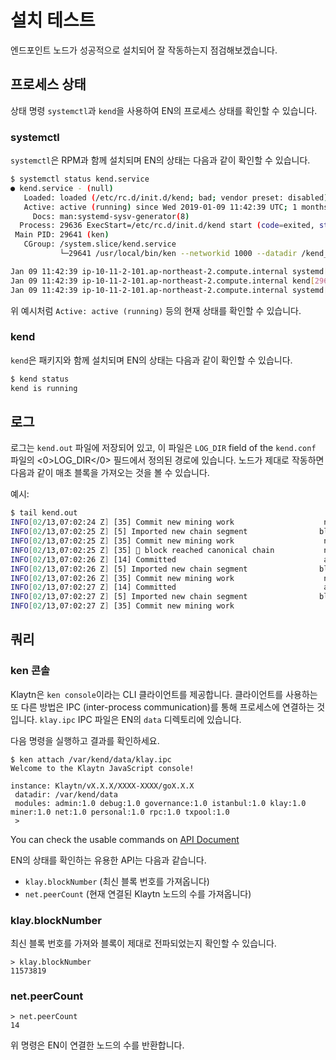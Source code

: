 # 설치 테스트 <a id="testing-the-installation"></a>

엔드포인트 노드가 성공적으로 설치되어 잘 작동하는지 점검해보겠습니다.

## 프로세스 상태 <a id="process-status"></a>

상태 명령 `systemctl`과 `kend`을 사용하여 EN의 프로세스 상태를 확인할 수 있습니다.

### systemctl <a id="systemctl"></a>

`systemctl`은 RPM과 함께 설치되며 EN의 상태는 다음과 같이 확인할 수 있습니다.

```bash
$ systemctl status kend.service
● kend.service - (null)
   Loaded: loaded (/etc/rc.d/init.d/kend; bad; vendor preset: disabled)
   Active: active (running) since Wed 2019-01-09 11:42:39 UTC; 1 months 4 days ago
     Docs: man:systemd-sysv-generator(8)
  Process: 29636 ExecStart=/etc/rc.d/init.d/kend start (code=exited, status=0/SUCCESS)
 Main PID: 29641 (ken)
   CGroup: /system.slice/kend.service
           └─29641 /usr/local/bin/ken --networkid 1000 --datadir /kend_home --port 32323 --srvtype fasthttp --metrics --prometheus --verbosity 3 --txpool.global...

Jan 09 11:42:39 ip-10-11-2-101.ap-northeast-2.compute.internal systemd[1]: Starting (null)...
Jan 09 11:42:39 ip-10-11-2-101.ap-northeast-2.compute.internal kend[29636]: Starting kend: [  OK  ]
Jan 09 11:42:39 ip-10-11-2-101.ap-northeast-2.compute.internal systemd[1]: Started (null).
```

위 예시처럼 `Active: active (running)` 등의 현재 상태를 확인할 수 있습니다.

### kend <a id="kend"></a>

`kend`은 패키지와 함께 설치되며 EN의 상태는 다음과 같이 확인할 수 있습니다.

```bash
$ kend status
kend is running
```

## 로그 <a id="logs"></a>

로그는 `kend.out` 파일에 저장되어 있고, 이 파일은 `LOG_DIR` field of the `kend.conf` 파일의 <0>LOG_DIR</0> 필드에서 정의된 경로에 있습니다. 노드가 제대로 작동하면 다음과 같이 매초 블록을 가져오는 것을 볼 수 있습니다.

예시:

```bash
$ tail kend.out
INFO[02/13,07:02:24 Z] [35] Commit new mining work                    number=11572924 txs=0 elapsed=488.336µs
INFO[02/13,07:02:25 Z] [5] Imported new chain segment                blocks=1 txs=0 mgas=0.000     elapsed=1.800ms   mgasps=0.000       number=11572924 hash=f46d09…ffb2dc cache=1.59mB
INFO[02/13,07:02:25 Z] [35] Commit new mining work                    number=11572925 txs=0 elapsed=460.485µs
INFO[02/13,07:02:25 Z] [35] 🔗 block reached canonical chain           number=11572919 hash=01e889…524f02
INFO[02/13,07:02:26 Z] [14] Committed                                 address=0x1d4E05BB72677cB8fa576149c945b57d13F855e4 hash=1fabd3…af66fe number=11572925
INFO[02/13,07:02:26 Z] [5] Imported new chain segment                blocks=1 txs=0 mgas=0.000     elapsed=1.777ms   mgasps=0.000       number=11572925 hash=1fabd3…af66fe cache=1.59mB
INFO[02/13,07:02:26 Z] [35] Commit new mining work                    number=11572926 txs=0 elapsed=458.665µs
INFO[02/13,07:02:27 Z] [14] Committed                                 address=0x1d4E05BB72677cB8fa576149c945b57d13F855e4 hash=60b9aa…94f648 number=11572926
INFO[02/13,07:02:27 Z] [5] Imported new chain segment                blocks=1 txs=0 mgas=0.000     elapsed=1.783ms   mgasps=0.000       number=11572926 hash=60b9aa…94f648 cache=1.59mB
INFO[02/13,07:02:27 Z] [35] Commit new mining work      
```

## 쿼리 <a id="queries"></a>

### ken 콘솔 <a id="ken-console"></a>

Klaytn은 `ken console`이라는 CLI 클라이언트를 제공합니다. 클라이언트를 사용하는 또 다른 방법은 IPC (inter-process communication)를 통해 프로세스에 연결하는 것입니다. `klay.ipc` IPC 파일은 EN의 `data` 디렉토리에 있습니다.

다음 명령을 실행하고 결과를 확인하세요.

```text
$ ken attach /var/kend/data/klay.ipc
Welcome to the Klaytn JavaScript console!

instance: Klaytn/vX.X.X/XXXX-XXXX/goX.X.X
 datadir: /var/kend/data
 modules: admin:1.0 debug:1.0 governance:1.0 istanbul:1.0 klay:1.0 miner:1.0 net:1.0 personal:1.0 rpc:1.0 txpool:1.0
 >
```

You can check the usable commands on [API Document](../../../dapp/json-rpc/README.md)

EN의 상태를 확인하는 유용한 API는 다음과 같습니다.

* `klay.blockNumber` (최신 블록 번호를 가져옵니다)
* `net.peerCount` (현재 연결된 Klaytn 노드의 수를 가져옵니다)

### klay.blockNumber <a id="klay-blocknumber"></a>

최신 블록 번호를 가져와 블록이 제대로 전파되었는지 확인할 수 있습니다.

```text
> klay.blockNumber
11573819
```

### net.peerCount <a id="net-peercount"></a>

```text
> net.peerCount
14
```

위 명령은 EN이 연결한 노드의 수를 반환합니다.





